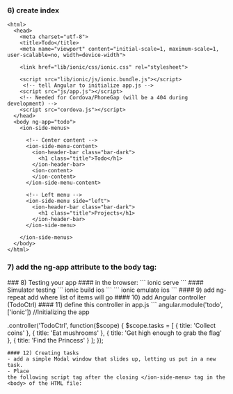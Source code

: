 ### 6) create index

 <!DOCTYPE html>
    <html>
      <head>
        <meta charset="utf-8">
        <title>Todo</title>
        <meta name="viewport" content="initial-scale=1, maximum-scale=1, user-scalable=no, width=device-width">

        <link href="lib/ionic/css/ionic.css" rel="stylesheet">

        <script src="lib/ionic/js/ionic.bundle.js"></script>
         <!-- tell Angular to initialize app.js -->
        <script src="js/app.js"></script>
        <!-- Needed for Cordova/PhoneGap (will be a 404 during development) -->
        <script src="cordova.js"></script>
      </head>
      <body ng-app="todo">
        <ion-side-menus>

          <!-- Center content -->
          <ion-side-menu-content>
            <ion-header-bar class="bar-dark">
              <h1 class="title">Todo</h1>
            </ion-header-bar>
            <ion-content>
            </ion-content>
          </ion-side-menu-content>

          <!-- Left menu -->
          <ion-side-menu side="left">
            <ion-header-bar class="bar-dark">
              <h1 class="title">Projects</h1>
            </ion-header-bar>
          </ion-side-menu>

        </ion-side-menus>
      </body>
    </html>

### 7) add the ng-app attribute to the body tag:
  <body ng-app="todo">
### 8) Testing your app
####  in the browser:
```
ionic serve
```
####  Simulator testing
```
ionic build ios
```
```
ionic emulate ios
```
#### 9) add ng-repeat
add where list of items will go
#### 10) add Angular controller (TodoCtrl)
<body ng-app="todo" ng-controller="TodoCtrl">
#### 11) define this controller in app.js
```
angular.module('todo', ['ionic']) //Initializing the app

.controller('TodoCtrl', function($scope) {
  $scope.tasks = [
    { title: 'Collect coins' },
    { title: 'Eat mushrooms' },
    { title: 'Get high enough to grab the flag' },
    { title: 'Find the Princess' }
  ];
});
```
#### 12) Creating tasks
- add a simple Modal window that slides up, letting us put in a new task.
- Place
the following script tag after the closing </ion-side-menu> tag in the <body> of the HTML file:

```
 <script id="new-task.html" type="text/ng-template">
```
- define the template as an angular template:


<!-- set a header with a button to close the modal, and then set up our content area. For the form, we are calling createTask(task) when the form is submitted. The task that is passed to createTask is the object corresponding to the entered form data. Since our text input has ng-model="task.title", that text input will set the title property of the task object. -->
```
  <div class="modal">

    <!-- Modal header bar -->
    <ion-header-bar class="bar-secondary">
      <h1 class="title">New Task</h1>
      <button class="button button-clear button-positive" ng-click="closeNewTask()">Cancel</button>
    </ion-header-bar>

    <!-- Modal content area -->
    <ion-content>

      <form ng-submit="createTask(task)">
        <div class="list">
          <label class="item item-input">
            <input type="text" placeholder="What do you need to do?" ng-model="task.title">
          </label>
        </div>
        <div class="padding">
          <button type="submit" class="button button-block button-positive">Create Task</button>
        </div>
      </form>

    </ion-content>

  </div>

```

In order to trigger the Modal to open, we need a button in the main header bar and some code to open the modal, the center content then becomes:
```

  <ion-side-menu-content>
    <ion-header-bar class="bar-dark">
      <h1 class="title">Todo</h1>

      <button class="button button-icon" ng-click="newTask()">
        <i class="icon ion-compose"></i>
      </button>
    </ion-header-bar>
    <ion-content>

      <ion-list>
        <ion-item ng-repeat="task in tasks">
          {{task.title}}
        </ion-item>
      </ion-list>
    </ion-content>
  </ion-side-menu-content>
```
in our controller code:
```

angular.module('todo', ['ionic'])

.controller('TodoCtrl', function($scope, $ionicModal) {

  $scope.tasks = [];
  $ionicModal.fromTemplateUrl('new-task.html', function(modal) {
    $scope.taskModal = modal;
  }, {
    scope: $scope,
    animation: 'slide-in-up'
  });

  $scope.createTask = function(task) {
    $scope.tasks.push({
      title: task.title
    });
    $scope.taskModal.hide();
    task.title = "";
  };

  $scope.newTask = function() {
    $scope.taskModal.show();
  };


  $scope.closeNewTask = function() {
    $scope.taskModal.hide();
  };
});
```
new content area markup:
```

<ion-side-menu-content>
  <ion-header-bar class="bar-dark">
    <button class="button button-icon" ng-click="toggleProjects()">
      <i class="icon ion-navicon"></i>
    </button>
    <h1 class="title">{{activeProject.title}}</h1>

    <button class="button button-icon" ng-click="newTask()">
      <i class="icon ion-compose"></i>
    </button>
  </ion-header-bar>
  <ion-content scroll="false">
    <ion-list>
      <ion-item ng-repeat="task in activeProject.tasks">
        {{task.title}}
      </ion-item>
    </ion-list>
  </ion-content>
</ion-side-menu-content>
```
#### - new side menu markup:
```

 <ion-side-menu side="left">
   <ion-header-bar class="bar-dark">
     <h1 class="title">Projects</h1>
     <button class="button button-icon ion-plus" ng-click="newProject()">
     </button>
   </ion-header-bar>
   <ion-content scroll="false">
     <ion-list>
       <ion-item ng-repeat="project in projects" ng-click="selectProject(project, $index)" ng-class="{active: activeProject == project}">
         {{project.title}}
       </ion-item>
     </ion-list>
   </ion-content>
 </ion-side-menu>
 ```

 This adds a side menu of projects, letting us click on each project and also add a new one with a small plus icon button in the header bar. The ng-class directive in the <ion-item> makes sure to add the active class to the currently active project.

#### -To enable adding, saving, and loading projects in app.js:
```
angular.module('todo', ['ionic'])

.factory('Projects', function() {
  return {
    all: function() {
      var projectString = window.localStorage['projects'];
      if(projectString) {
        return angular.fromJson(projectString);
      }
      return [];
    },
    save: function(projects) {
      window.localStorage['projects'] = angular.toJson(projects);
    },
    newProject: function(projectTitle) {
      // Add a new project
      return {
        title: projectTitle,
        tasks: []
      };
    },
    getLastActiveIndex: function() {
      return parseInt(window.localStorage['lastActiveProject']) || 0;
    },
    setLastActiveIndex: function(index) {
      window.localStorage['lastActiveProject'] = index;
    }
  }
})
```
```
.controller('TodoCtrl', function($scope, $timeout, $ionicModal, Projects, $ionicSideMenuDelegate) {

  var createProject = function(projectTitle) {
    var newProject = Projects.newProject(projectTitle);
    $scope.projects.push(newProject);
    Projects.save($scope.projects);
    $scope.selectProject(newProject, $scope.projects.length-1);
  }

  $scope.projects = Projects.all();

  $scope.activeProject = $scope.projects[Projects.getLastActiveIndex()];


  $scope.newProject = function() {
    var projectTitle = prompt('Project name');
    if(projectTitle) {
      createProject(projectTitle);
    }
  };


  $scope.selectProject = function(project, index) {
    $scope.activeProject = project;
    Projects.setLastActiveIndex(index);
    $ionicSideMenuDelegate.toggleLeft(false);
  };


  $ionicModal.fromTemplateUrl('new-task.html', function(modal) {
    $scope.taskModal = modal;
  }, {
    scope: $scope
  });

  $scope.createTask = function(task) {
    if(!$scope.activeProject || !task) {
      return;
    }
    $scope.activeProject.tasks.push({
      title: task.title
    });
    $scope.taskModal.hide();

    Projects.save($scope.projects);

    task.title = "";
  };

  $scope.newTask = function() {
    $scope.taskModal.show();
  };

  $scope.closeNewTask = function() {
    $scope.taskModal.hide();
  }

  $scope.toggleProjects = function() {
    $ionicSideMenuDelegate.toggleLeft();
  };


  // Try to create the first project, make sure to defer
  // this by using $timeout so everything is initialized
  // properly
  $timeout(function() {
    if($scope.projects.length == 0) {
      while(true) {
        var projectTitle = prompt('Your first project title:');
        if(projectTitle) {
          createProject(projectTitle);
          break;
        }
      }
    }
  });

});
```

